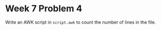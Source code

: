 # Week 7 Problem 4

Write an AWK script in ` script.awk ` to count the number of lines in the file.
